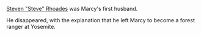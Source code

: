 [Steven "Steve" Rhoades](http://marriedwithchildren.wikia.com/wiki/Steve_Rhoades) was Marcy's first husband.

He disappeared, with the explanation that he left Marcy to 
become a forest ranger at Yosemite.